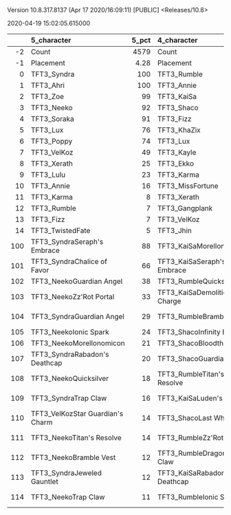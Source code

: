 Version 10.8.317.8137 (Apr 17 2020/16:09:11) [PUBLIC] <Releases/10.8>

2020-04-19 15:02:05.615000

|     | 5_character                      |   5_pct | 4_character                      |   4_pct | 3_character                        |   3_pct | 1_character                    |   1_pct | 2_character                      |   2_pct |
|----:|:---------------------------------|--------:|:---------------------------------|--------:|:-----------------------------------|--------:|:-------------------------------|--------:|:---------------------------------|--------:|
|  -2 | Count                            | 4579    | Count                            | 2648    | Count                              | 3988    | Count                          | 5554    | Count                            | 8072    |
|  -1 | Placement                        |    4.28 | Placement                        |    4.31 | Placement                          |    4.43 | Placement                      |    4.46 | Placement                        |    4.62 |
|   0 | TFT3_Syndra                      |  100    | TFT3_Rumble                      |  100    | TFT3_Blitzcrank                    |   98    | TFT3_Jhin                      |   96    | TFT3_Shen                        |   67    |
|   1 | TFT3_Ahri                        |  100    | TFT3_Annie                       |  100    | TFT3_Vi                            |   97    | TFT3_Karma                     |   94    | TFT3_Irelia                      |   64    |
|   2 | TFT3_Zoe                         |   99    | TFT3_KaiSa                       |  100    | TFT3_ChoGath                       |   96    | TFT3_Mordekaiser               |   94    | TFT3_Kayle                       |   62    |
|   3 | TFT3_Neeko                       |   92    | TFT3_Shaco                       |   99    | TFT3_Malphite                      |   95    | TFT3_Ashe                      |   92    | TFT3_Thresh                      |   54    |
|   4 | TFT3_Soraka                      |   91    | TFT3_Fizz                        |   98    | TFT3_Ezreal                        |   83    | TFT3_Lux                       |   75    | TFT3_Kassadin                    |   48    |
|   5 | TFT3_Lux                         |   76    | TFT3_KhaZix                      |   76    | TFT3_Jinx                          |   83    | TFT3_Shaco                     |   73    | TFT3_Vi                          |   47    |
|   6 | TFT3_Poppy                       |   74    | TFT3_Lux                         |   64    | TFT3_MissFortune                   |   68    | TFT3_Lulu                      |   60    | TFT3_MissFortune                 |   46    |
|   7 | TFT3_VelKoz                      |   49    | TFT3_Kayle                       |   33    | TFT3_Graves                        |   58    | TFT3_Xerath                    |   52    | TFT3_Fiora                       |   43    |
|   8 | TFT3_Xerath                      |   25    | TFT3_Ekko                        |   20    | TFT3_Lucian                        |   39    | TFT3_JarvanIV                  |   41    | TFT3_Lucian                      |   43    |
|   9 | TFT3_Lulu                        |   23    | TFT3_Karma                       |   14    | TFT3_VelKoz                        |   14    | TFT3_WuKong                    |   28    | TFT3_Leona                       |   42    |
|  10 | TFT3_Annie                       |   16    | TFT3_MissFortune                 |    7    | TFT3_KhaZix                        |   13    | TFT3_Jayce                     |   28    | TFT3_Ekko                        |   39    |
|  11 | TFT3_Karma                       |    8    | TFT3_Xerath                      |    7    | TFT3_AurelionSol                   |   13    | TFT3_Kassadin                  |   22    | TFT3_Blitzcrank                  |   37    |
|  12 | TFT3_Rumble                      |    7    | TFT3_Gangplank                   |    2    | TFT3_Kayle                         |   12    | TFT3_Poppy                     |   14    | TFT3_Ezreal                      |   37    |
|  13 | TFT3_Fizz                        |    7    | TFT3_VelKoz                      |    2    | TFT3_TwistedFate                   |   10    | TFT3_Thresh                    |    9    | TFT3_WuKong                      |   35    |
|  14 | TFT3_TwistedFate                 |    5    | TFT3_Jhin                        |    2    | TFT3_Lulu                          |    7    | TFT3_Leona                     |    9    | TFT3_Xayah                       |   23    |
| 100 | TFT3_SyndraSeraph's Embrace      |   88    | TFT3_KaiSaMorellonomicon         |   61    | TFT3_JinxGiant Slayer              |   58    | TFT3_ShacoGuardian Angel       |   49    | TFT3_IreliaInfinity Edge         |   41    |
| 101 | TFT3_SyndraChalice of Favor      |   66    | TFT3_KaiSaSeraph's Embrace       |   49    | TFT3_JinxRed Buff                  |   51    | TFT3_ShacoBloodthirster        |   38    | TFT3_KayleGuinsoo's Rageblade    |   30    |
| 102 | TFT3_NeekoGuardian Angel         |   38    | TFT3_RumbleQuicksilver           |   45    | TFT3_JinxGuardian Angel            |   31    | TFT3_JhinRunaan's Hurricane    |   37    | TFT3_KayleGuardian Angel         |   22    |
| 103 | TFT3_NeekoZz'Rot Portal          |   33    | TFT3_KaiSaDemolitionist's Charge |   36    | TFT3_MissFortuneSeraph's Embrace   |   17    | TFT3_JhinGuardian Angel        |   37    | TFT3_LucianRed Buff              |   22    |
| 104 | TFT3_SyndraGuardian Angel        |   29    | TFT3_RumbleBramble Vest          |   36    | TFT3_ChoGathIonic Spark            |   17    | TFT3_JhinLast Whisper          |   33    | TFT3_KayleRapid Firecannon       |   17    |
| 105 | TFT3_NeekoIonic Spark            |   24    | TFT3_ShacoInfinity Edge          |   35    | TFT3_JinxRunaan's Hurricane        |   13    | TFT3_JhinInfinity Edge         |   29    | TFT3_IreliaLast Whisper          |   17    |
| 106 | TFT3_NeekoMorellonomicon         |   21    | TFT3_ShacoBloodthirster          |   33    | TFT3_JinxTrap Claw                 |   13    | TFT3_JhinTrap Claw             |   17    | TFT3_IreliaGuardian Angel        |   16    |
| 107 | TFT3_SyndraRabadon's Deathcap    |   20    | TFT3_ShacoGuardian Angel         |   32    | TFT3_BlitzcrankZephyr              |   12    | TFT3_ShacoInfinity Edge        |   15    | TFT3_MasterYiQuicksilver         |   12    |
| 108 | TFT3_NeekoQuicksilver            |   18    | TFT3_RumbleTitan's Resolve       |   31    | TFT3_JinxLast Whisper              |   12    | TFT3_XerathGuinsoo's Rageblade |   13    | TFT3_MasterYiGuinsoo's Rageblade |   12    |
| 109 | TFT3_SyndraTrap Claw             |   16    | TFT3_KaiSaLuden's Echo           |   14    | TFT3_ViIonic Spark                 |   12    | TFT3_ShacoHextech Gunblade     |   13    | TFT3_IreliaInfiltrator's Talons  |   10    |
| 110 | TFT3_VelKozStar Guardian's Charm |   14    | TFT3_ShacoLast Whisper           |   14    | TFT3_MissFortuneQuicksilver        |   12    | TFT3_MordekaiserMorellonomicon |   13    | TFT3_KayleHand Of Justice        |    9    |
| 111 | TFT3_NeekoTitan's Resolve        |   14    | TFT3_RumbleZz'Rot Portal         |   10    | TFT3_VelKozSeraph's Embrace        |   11    | TFT3_AsheDark Star's Heart     |   12    | TFT3_IreliaBloodthirster         |    8    |
| 112 | TFT3_NeekoBramble Vest           |   12    | TFT3_RumbleDragon's Claw         |    9    | TFT3_ChoGathMorellonomicon         |   11    | TFT3_MordekaiserIonic Spark    |   10    | TFT3_IreliaSeraph's Embrace      |    7    |
| 113 | TFT3_SyndraJeweled Gauntlet      |   12    | TFT3_KaiSaRabadon's Deathcap     |    9    | TFT3_JinxRapid Firecannon          |   11    | TFT3_MordekaiserRedemption     |    9    | TFT3_EkkoMorellonomicon          |    7    |
| 114 | TFT3_NeekoTrap Claw              |   11    | TFT3_RumbleIonic Spark           |    9    | TFT3_MissFortuneRabadon's Deathcap |   10    | TFT3_MordekaiserBramble Vest   |    9    | TFT3_MasterYiBramble Vest        |    7    |
